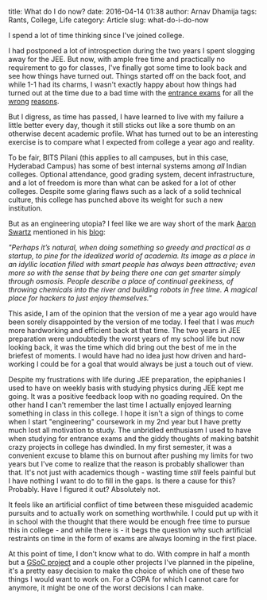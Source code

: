 title: What do I do now?
date: 2016-04-14 01:38
author: Arnav Dhamija
tags: Rants, College, Life
category: Article
slug: what-do-i-do-now

I spend a lot of time thinking since I've joined college.  

I had postponed a lot of introspection during the two years I spent slogging
away for the JEE. But now, with ample free time and practically no requirement
to go for classes, I've finally got some time to look back and see how things
have turned out. Things started off on the back foot, and while 1-1 had its
charms, I wasn't exactly happy about how things had turned out at the time due
to a bad time with the [entrance exams]({filename}/2015-06-17-t2-years-and-counting-iit-jee.md#entrancexams) for all the
[wrong]({filename}/2015-06-17-t2-years-and-counting-iit-jee.md#bitsat) [reasons]({filename}/2015-06-17-t2-years-and-counting-iit-jee.md#screwup0).  

But I digress, as time has passed, I have learned to live with my failure a
little better every day, though it still sticks out like a sore thumb on an
otherwise decent academic profile. What has turned out to be an interesting
exercise is to compare what I expected from college a year ago and reality.  

To be fair, BITS Pilani (this applies to all campuses, but in this case,
Hyderabad Campus) has some of best internal systems among _all_ Indian
colleges. Optional attendance, good grading system, decent infrastructure, and
a lot of freedom is more than what can be asked for a lot of other colleges.
Despite some glaring flaws such as a lack of a solid technical culture, this
college has punched above its weight for such a new institution.  

But as an engineering utopia? I feel like we are way short of the mark [Aaron](http://www.slate.com/articles/technology/technology/2013/02/aaron_swartz_he_wanted_to_save_the_world_why_couldn_t_he_save_himself.html) [Swartz](https://www.youtube.com/watch?v=9vz06QO3UkQ&nohtml5=False) mentioned
in his [blog](http://www.aaronsw.com/weblog/visitingmit):  

_"Perhaps it’s natural, when doing something so greedy and practical as a
startup, to pine for the idealized world of academia. Its image as a place in
an idyllic location filled with smart people has always been attractive; even
more so with the sense that by being there one can get smarter simply through
osmosis. People describe a place of continual geekiness, of throwing chemicals
into the river and building robots in free time. A magical place for hackers
to just enjoy themselves."_  

This aside, I am of the opinion that the version of me a year ago would have
been sorely disappointed by the version of me today. I feel that I was _much_
more hardworking and efficient back at that time. The two years in JEE
preparation were undoubtedly the worst years of my school life but now looking
back, it was the time which did bring out the best of me in the briefest of
moments. I would have had no idea just how driven and hard-working I could be
for a goal that would always be just a touch out of view.  

Despite my frustrations with life during JEE preparation, the epiphanies I
used to have on weekly basis with studying physics during JEE kept me going.
It was a positive feedback loop with no goading required. On the other hand I
can't remember the last time I actually enjoyed learning something in class in
this college. I hope it isn't a sign of things to come when I start
"engineering" coursework in my 2nd year but I have pretty much lost all
motivation to study.  The unbridled enthusiasm I used to have when studying
for entrance exams and the giddy thoughts of making batshit crazy projects in
college has dwindled. In my first semester, it was a convenient excuse to
blame this on burnout after pushing my limits for two years but I've come to
realize that the reason is probably shallower than that. It's not just with
academics though - wasting time _still_ feels painful but I have nothing I
want to do to fill in the gaps. Is there a cause for this? Probably. Have I
figured it out? Absolutely not.  

It feels like an artificial conflict of time between these misguided academic
pursuits and to actually work on something worthwhile. I could put up with
it in school with the thought that there would be enough free time to pursue
this in college - and while there is - it begs the question why such
artificial restraints on time in the form of exams are always looming in the
first place.  

At this point of time, I don't know what to do. With compre in half a month
but a [GSoC project](https://goo.gl/BYOWdG) and a couple other projects I've
planned in the pipeline, it's a pretty easy decision to make the choice of
which one of these two things I would want to work on. For a CGPA for which I
cannot care for anymore, it might be one of the worst decisions I can make.
